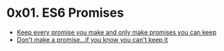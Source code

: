 # 0x01. ES6 Promises

* [Keep every promise you make and only make promises you can keep](./0-promise.js)
* [Don't make a promise...if you know you can't keep it](./1-promise.js)
